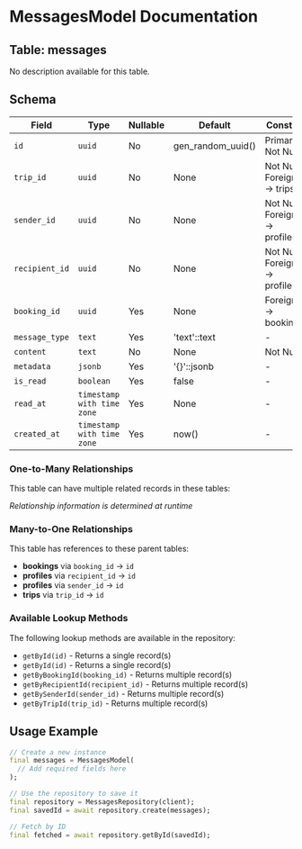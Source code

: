 # MessagesModel Documentation

## Table: messages

No description available for this table.

## Schema

| Field | Type | Nullable | Default | Constraints |
|-------|------|----------|---------|-------------|
| `id` | `uuid` | No | gen_random_uuid() | Primary Key, Not Null |
| `trip_id` | `uuid` | No | None | Not Null, Foreign Key → trips(id) |
| `sender_id` | `uuid` | No | None | Not Null, Foreign Key → profiles(id) |
| `recipient_id` | `uuid` | No | None | Not Null, Foreign Key → profiles(id) |
| `booking_id` | `uuid` | Yes | None | Foreign Key → bookings(id) |
| `message_type` | `text` | Yes | 'text'::text | - |
| `content` | `text` | No | None | Not Null |
| `metadata` | `jsonb` | Yes | '{}'::jsonb | - |
| `is_read` | `boolean` | Yes | false | - |
| `read_at` | `timestamp with time zone` | Yes | None | - |
| `created_at` | `timestamp with time zone` | Yes | now() | - |

### One-to-Many Relationships

This table can have multiple related records in these tables:

*Relationship information is determined at runtime*

### Many-to-One Relationships

This table has references to these parent tables:

- **bookings** via `booking_id` → `id`
- **profiles** via `recipient_id` → `id`
- **profiles** via `sender_id` → `id`
- **trips** via `trip_id` → `id`

### Available Lookup Methods

The following lookup methods are available in the repository:

- `getById(id)` - Returns a single record(s)
- `getById(id)` - Returns a single record(s)
- `getByBookingId(booking_id)` - Returns multiple record(s)
- `getByRecipientId(recipient_id)` - Returns multiple record(s)
- `getBySenderId(sender_id)` - Returns multiple record(s)
- `getByTripId(trip_id)` - Returns multiple record(s)


## Usage Example

```dart
// Create a new instance
final messages = MessagesModel(
  // Add required fields here
);

// Use the repository to save it
final repository = MessagesRepository(client);
final savedId = await repository.create(messages);

// Fetch by ID
final fetched = await repository.getById(savedId);
```
